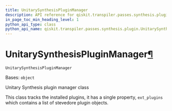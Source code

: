 ```yaml
---
title: UnitarySynthesisPluginManager
description: API reference for qiskit.transpiler.passes.synthesis.plugin.UnitarySynthesisPluginManager
in_page_toc_min_heading_level: 1
python_api_type: class
python_api_name: qiskit.transpiler.passes.synthesis.plugin.UnitarySynthesisPluginManager
---
```


# UnitarySynthesisPluginManager[¶](#unitarysynthesispluginmanager "Permalink to this headline")

<span id="qiskit.transpiler.passes.synthesis.plugin.UnitarySynthesisPluginManager" />

`UnitarySynthesisPluginManager`

Bases: `object`

Unitary Synthesis plugin manager class

This class tracks the installed plugins, it has a single property, `ext_plugins` which contains a list of stevedore plugin objects.

